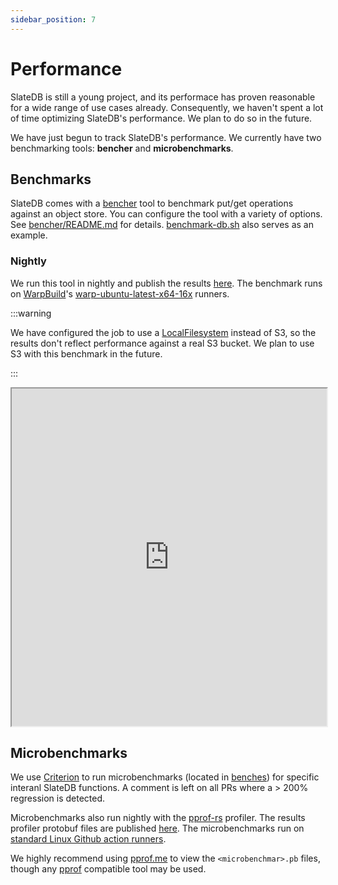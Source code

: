 ```yaml
---
sidebar_position: 7
---
```


# Performance

SlateDB is still a young project, and its performace has proven reasonable for a wide range of use cases already. Consequently, we haven't spent a lot of time optimizing SlateDB's performance. We plan to do so in the future.

We have just begun to track SlateDB's performance. We currently have two benchmarking tools: **bencher** and **microbenchmarks**.

## Benchmarks

SlateDB comes with a [bencher](https://github.com/slatedb/slatedb/tree/main/src/bencher) tool to benchmark put/get operations against an object store. You can configure the tool with a variety of options. See [bencher/README.md](https://github.com/slatedb/slatedb/tree/main/src/bencher) for details. [benchmark-db.sh](https://github.com/slatedb/slatedb/blob/main/src/bencher/benchmark-db.sh) also serves as an example.

### Nightly

We run this tool in nightly and publish the results [here](https://slatedb.io/performance/benchmarks/main). The benchmark runs on [WarpBuild](https://warpbuild.com)'s [warp-ubuntu-latest-x64-16x](https://docs.warpbuild.com/cloud-runners) runners.

:::warning

We have configured the job to use a [LocalFilesystem](https://docs.rs/object_store/latest/object_store/local/struct.LocalFileSystem.html) instead of S3, so the results don't reflect performance against a real S3 bucket. We plan to use S3 with this benchmark in the future.

:::

<iframe src="https://slatedb.io/performance/benchmarks/main" width="100%" height="540px"></iframe>

## Microbenchmarks

We use [Criterion](https://bheisler.github.io/criterion.rs/) to run microbenchmarks (located in [benches](https://github.com/slatedb/slatedb/tree/main/benches)) for specific interanl SlateDB functions. A comment is left on all PRs where a > 200% regression is detected.

Microbenchmarks also run nightly with the [pprof-rs](https://github.com/tikv/pprof-rs) profiler. The results profiler protobuf files are published [here](https://github.com/slatedb/slatedb-website/tree/gh-pages/performance/microbenchmark-pprofs/main). The microbenchmarks run on [standard Linux Github action runners](https://docs.github.com/en/actions/using-github-hosted-runners/using-github-hosted-runners/about-github-hosted-runners#standard-github-hosted-runners-for-public-repositories).

We highly recommend using [pprof.me](https://pprof.me/) to view the `<microbenchmar>.pb` files, though any [pprof](https://github.com/google/pprof) compatible tool may be used.